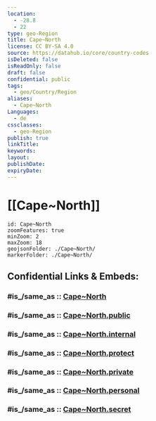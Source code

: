 ```yaml
---
location:
  - -28.8
  - 22
type: geo-Region
title: Cape~North
license: CC BY-SA 4.0
source: https://datahub.io/core/country-codes
isDeleted: false
isReadOnly: false
draft: false
confidential: public
tags:
  - geo/Country/Region
aliases:
  - Cape~North
Languages:
  - de
cssclasses:
  - geo-Region
publish: true
linkTitle:
keywords:
layout:
publishDate:
expiryDate:
---
```


# [[Cape~North]] 

```leaflet
id: Cape~North
zoomFeatures: true 
minZoom: 2 
maxZoom: 18
geojsonFolder: ./Cape~North/
markerFolder: ./Cape~North/
```


## Confidential Links & Embeds: 

### #is_/same_as :: [Cape~North](/_Standards/Earth/Continent/Africa/Africa~South/South_Africa/provinces~South_Africa/Cape~North.md) 

### #is_/same_as :: [Cape~North.public](/_public/Earth/Continent/Africa/Africa~South/South_Africa/provinces~South_Africa/Cape~North.public.md) 

### #is_/same_as :: [Cape~North.internal](/_internal/Earth/Continent/Africa/Africa~South/South_Africa/provinces~South_Africa/Cape~North.internal.md) 

### #is_/same_as :: [Cape~North.protect](/_protect/Earth/Continent/Africa/Africa~South/South_Africa/provinces~South_Africa/Cape~North.protect.md) 

### #is_/same_as :: [Cape~North.private](/_private/Earth/Continent/Africa/Africa~South/South_Africa/provinces~South_Africa/Cape~North.private.md) 

### #is_/same_as :: [Cape~North.personal](/_personal/Earth/Continent/Africa/Africa~South/South_Africa/provinces~South_Africa/Cape~North.personal.md) 

### #is_/same_as :: [Cape~North.secret](/_secret/Earth/Continent/Africa/Africa~South/South_Africa/provinces~South_Africa/Cape~North.secret.md)

